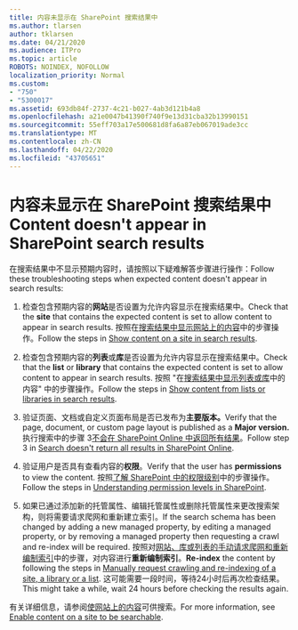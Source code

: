 ```yaml
---
title: 内容未显示在 SharePoint 搜索结果中
ms.author: tlarsen
author: tklarsen
ms.date: 04/21/2020
ms.audience: ITPro
ms.topic: article
ROBOTS: NOINDEX, NOFOLLOW
localization_priority: Normal
ms.custom:
- "750"
- "5300017"
ms.assetid: 693db84f-2737-4c21-b027-4ab3d121b4a8
ms.openlocfilehash: a21e0047b41390f740f9e13d31cba32b13990151
ms.sourcegitcommit: 55eff703a17e500681d8fa6a87eb067019ade3cc
ms.translationtype: MT
ms.contentlocale: zh-CN
ms.lasthandoff: 04/22/2020
ms.locfileid: "43705651"
---
```

# <a name="content-doesnt-appear-in-sharepoint-search-results"></a><span data-ttu-id="54fe6-102">内容未显示在 SharePoint 搜索结果中</span><span class="sxs-lookup"><span data-stu-id="54fe6-102">Content doesn't appear in SharePoint search results</span></span>

<span data-ttu-id="54fe6-103">在搜索结果中不显示预期内容时，请按照以下疑难解答步骤进行操作：</span><span class="sxs-lookup"><span data-stu-id="54fe6-103">Follow these troubleshooting steps when expected content doesn't appear in search results:</span></span>
  
1. <span data-ttu-id="54fe6-104">检查包含预期内容的**网站**是否设置为允许内容显示在搜索结果中。</span><span class="sxs-lookup"><span data-stu-id="54fe6-104">Check that the **site** that contains the expected content is set to allow content to appear in search results.</span></span> <span data-ttu-id="54fe6-105">按照在[搜索结果中显示网站上的内容](https://docs.microsoft.com/sharepoint/make-site-content-searchable#show-content-on-a-site-in-search-results)中的步骤操作。</span><span class="sxs-lookup"><span data-stu-id="54fe6-105">Follow the steps in [Show content on a site in search results](https://docs.microsoft.com/sharepoint/make-site-content-searchable#show-content-on-a-site-in-search-results).</span></span>

2. <span data-ttu-id="54fe6-106">检查包含预期内容的**列表**或**库**是否设置为允许内容显示在搜索结果中。</span><span class="sxs-lookup"><span data-stu-id="54fe6-106">Check that the **list** or **library** that contains the expected content is set to allow content to appear in search results.</span></span> <span data-ttu-id="54fe6-107">按照 "在[搜索结果中显示列表或库](https://docs.microsoft.com/sharepoint/make-site-content-searchable#show-content-from-lists-or-libraries-in-search-results)中的内容" 中的步骤操作。</span><span class="sxs-lookup"><span data-stu-id="54fe6-107">Follow the steps in [Show content from lists or libraries in search results](https://docs.microsoft.com/sharepoint/make-site-content-searchable#show-content-from-lists-or-libraries-in-search-results).</span></span>

3. <span data-ttu-id="54fe6-108">验证页面、文档或自定义页面布局是否已发布为**主要版本。**</span><span class="sxs-lookup"><span data-stu-id="54fe6-108">Verify that the page, document, or custom page layout is published as a **Major version.**</span></span> <span data-ttu-id="54fe6-109">执行搜索中的步骤 3[不会在 SharePoint Online 中返回所有结果](https://go.microsoft.com/fwlink/?linkid=874525)。</span><span class="sxs-lookup"><span data-stu-id="54fe6-109">Follow step 3 in [Search doesn't return all results in SharePoint Online](https://go.microsoft.com/fwlink/?linkid=874525).</span></span>

4. <span data-ttu-id="54fe6-110">验证用户是否具有查看内容的**权限**。</span><span class="sxs-lookup"><span data-stu-id="54fe6-110">Verify that the user has **permissions** to view the content.</span></span> <span data-ttu-id="54fe6-111">按照[了解 SharePoint 中的权限级别](https://docs.microsoft.com/sharepoint/understanding-permission-levels)中的步骤操作。</span><span class="sxs-lookup"><span data-stu-id="54fe6-111">Follow the steps in [Understanding permission levels in SharePoint](https://docs.microsoft.com/sharepoint/understanding-permission-levels).</span></span>
    
5. <span data-ttu-id="54fe6-112">如果已通过添加新的托管属性、编辑托管属性或删除托管属性来更改搜索架构，则将需要请求爬网和重新建立索引。</span><span class="sxs-lookup"><span data-stu-id="54fe6-112">If the search schema has been changed by adding a new managed property, by editing a managed property, or by removing a managed property then requesting a crawl and re-index will be required.</span></span> <span data-ttu-id="54fe6-113">按照对[网站、库或列表的手动请求爬网和重新编制索引](https://docs.microsoft.com/sharepoint/crawl-site-content)中的步骤，对内容进行**重新编制索引**。</span><span class="sxs-lookup"><span data-stu-id="54fe6-113">**Re-index** the content by following the steps in [Manually request crawling and re-indexing of a site, a library or a list](https://docs.microsoft.com/sharepoint/crawl-site-content).</span></span> <span data-ttu-id="54fe6-114">这可能需要一段时间，等待24小时后再次检查结果。</span><span class="sxs-lookup"><span data-stu-id="54fe6-114">This might take a while, wait 24 hours before checking the results again.</span></span>

<span data-ttu-id="54fe6-115">有关详细信息，请参阅[使网站上的内容](https://docs.microsoft.com/sharepoint/make-site-content-searchable)可供搜索。</span><span class="sxs-lookup"><span data-stu-id="54fe6-115">For more information, see [Enable content on a site to be searchable](https://docs.microsoft.com/sharepoint/make-site-content-searchable).</span></span> 
  
